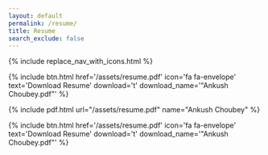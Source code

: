 ```yaml
---
layout: default
permalink: /resume/
title: Resume
search_exclude: false
---
```

{% include replace_nav_with_icons.html %}

<div style='display: flex; justify-content:center; align-items: center'>
    {% include btn.html href='/assets/resume.pdf' icon='fa fa-envelope' text='Download Resume' download='t' download_name='"Ankush Choubey.pdf"' %}
</div>

{% include pdf.html url="/assets/resume.pdf" name="Ankush Choubey" %}

<div style='display: flex; justify-content:center; align-items: center'>
    {% include btn.html href='/assets/resume.pdf' icon='fa fa-envelope' text='Download Resume' download='t' download_name='"Ankush Choubey.pdf"' %}
</div>